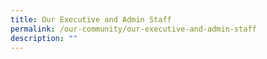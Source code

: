 ```yaml
---
title: Our Executive and Admin Staff
permalink: /our-community/our-executive-and-admin-staff
description: ""
---
```

